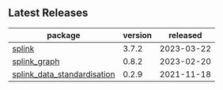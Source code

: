 ## Latest Releases
| package | version | released |
|--------------|-----------|-------------|
| [splink](https://github.com/moj-analytical-services/splink) | 3.7.2 | 2023-03-22 |
| [splink_graph](https://github.com/moj-analytical-services/splink_graph) | 0.8.2 | 2023-02-20 |
| [splink_data_standardisation](https://github.com/moj-analytical-services/splink_data_standardisation) | 0.2.9 | 2021-11-18 |
